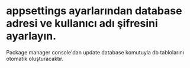 # appsettings ayarlarından database adresi ve kullanıcı adı şifresini ayarlayın.
Package manager console'dan update database komutuyla db tablolarını otomatik oluşturacaktır.
